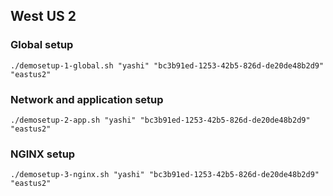 ## West US 2

### Global setup

```
./demosetup-1-global.sh "yashi" "bc3b91ed-1253-42b5-826d-de20de48b2d9" "eastus2"
```

### Network and application setup

```
./demosetup-2-app.sh "yashi" "bc3b91ed-1253-42b5-826d-de20de48b2d9" "eastus2"
```

### NGINX setup
```
./demosetup-3-nginx.sh "yashi" "bc3b91ed-1253-42b5-826d-de20de48b2d9" "eastus2"
```
